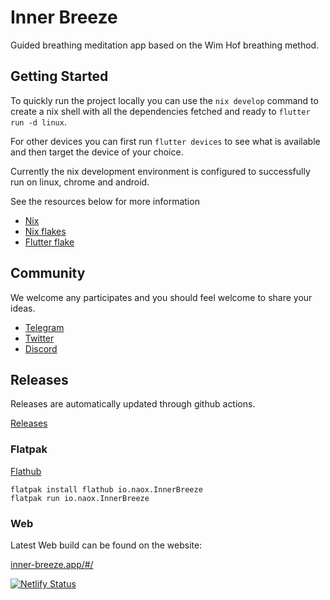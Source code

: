 # Inner Breeze
Guided breathing meditation app based on the Wim Hof breathing method.

## Getting Started
To quickly run the project locally you can use the ```nix develop``` command to create a nix shell with all the dependencies fetched and ready to ```flutter run -d linux```.

For other devices you can first run ```flutter devices``` to see what is available and then target the device of your choice.

Currently the nix development environment is configured to successfully run on linux, chrome and android.

See the resources below for more information

 - [Nix](https://nixos.org/)
 - [Nix flakes](https://nixos.wiki/wiki/Flakes)
 - [Flutter flake](https://github.com/waotzi/flutter-flake)

## Community
We welcome any participates and you should feel welcome to share your ideas.

- [Telegram](https://t.me/naoxio)
- [Twitter](https://twitter.com/naox_io)
- [Discord](https://discord.gg/WWKtAJQtv5)

## Releases
Releases are automatically updated through github actions.

[Releases](https://github.com/naoxio/inner_breeze/releases)

### Flatpak
[Flathub](https://flathub.org/apps/io.naox.InnerBreeze)

```
flatpak install flathub io.naox.InnerBreeze
flatpak run io.naox.InnerBreeze
```

### Web
Latest Web build can be found on the website:

[inner-breeze.app/#/](https://inner-breeze.app/#/)

[![Netlify Status](https://api.netlify.com/api/v1/badges/9fe7d682-4647-42d3-8d29-53737c9ffe05/deploy-status)](https://app.netlify.com/sites/inbe/deploys)
